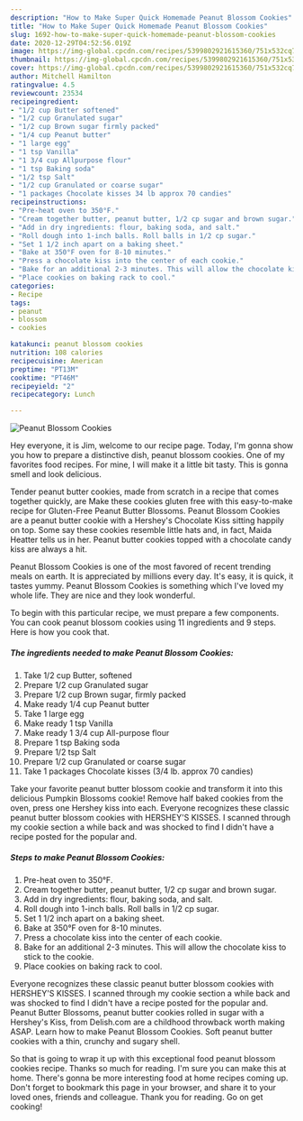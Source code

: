 ```yaml
---
description: "How to Make Super Quick Homemade Peanut Blossom Cookies"
title: "How to Make Super Quick Homemade Peanut Blossom Cookies"
slug: 1692-how-to-make-super-quick-homemade-peanut-blossom-cookies
date: 2020-12-29T04:52:56.019Z
image: https://img-global.cpcdn.com/recipes/5399802921615360/751x532cq70/peanut-blossom-cookies-recipe-main-photo.jpg
thumbnail: https://img-global.cpcdn.com/recipes/5399802921615360/751x532cq70/peanut-blossom-cookies-recipe-main-photo.jpg
cover: https://img-global.cpcdn.com/recipes/5399802921615360/751x532cq70/peanut-blossom-cookies-recipe-main-photo.jpg
author: Mitchell Hamilton
ratingvalue: 4.5
reviewcount: 23534
recipeingredient:
- "1/2 cup Butter softened"
- "1/2 cup Granulated sugar"
- "1/2 cup Brown sugar firmly packed"
- "1/4 cup Peanut butter"
- "1 large egg"
- "1 tsp Vanilla"
- "1 3/4 cup Allpurpose flour"
- "1 tsp Baking soda"
- "1/2 tsp Salt"
- "1/2 cup Granulated or coarse sugar"
- "1 packages Chocolate kisses 34 lb approx 70 candies"
recipeinstructions:
- "Pre-heat oven to 350°F."
- "Cream together butter, peanut butter, 1/2 cp sugar and brown sugar."
- "Add in dry ingredients: flour, baking soda, and salt."
- "Roll dough into 1-inch balls. Roll balls in 1/2 cp sugar."
- "Set 1 1/2 inch apart on a baking sheet."
- "Bake at 350°F oven for 8-10 minutes."
- "Press a chocolate kiss into the center of each cookie."
- "Bake for an additional 2-3 minutes. This will allow the chocolate kiss to stick to the cookie."
- "Place cookies on baking rack to cool."
categories:
- Recipe
tags:
- peanut
- blossom
- cookies

katakunci: peanut blossom cookies 
nutrition: 108 calories
recipecuisine: American
preptime: "PT13M"
cooktime: "PT46M"
recipeyield: "2"
recipecategory: Lunch

---
```



![Peanut Blossom Cookies](https://img-global.cpcdn.com/recipes/5399802921615360/751x532cq70/peanut-blossom-cookies-recipe-main-photo.jpg)

Hey everyone, it is Jim, welcome to our recipe page. Today, I'm gonna show you how to prepare a distinctive dish, peanut blossom cookies. One of my favorites food recipes. For mine, I will make it a little bit tasty. This is gonna smell and look delicious.

Tender peanut butter cookies, made from scratch in a recipe that comes together quickly, are Make these cookies gluten free with this easy-to-make recipe for Gluten-Free Peanut Butter Blossoms. Peanut Blossom Cookies are a peanut butter cookie with a Hershey&#39;s Chocolate Kiss sitting happily on top. Some say these cookies resemble little hats and, in fact, Maida Heatter tells us in her. Peanut butter cookies topped with a chocolate candy kiss are always a hit.

Peanut Blossom Cookies is one of the most favored of recent trending meals on earth. It is appreciated by millions every day. It's easy, it is quick, it tastes yummy. Peanut Blossom Cookies is something which I've loved my whole life. They are nice and they look wonderful.


To begin with this particular recipe, we must prepare a few components. You can cook peanut blossom cookies using 11 ingredients and 9 steps. Here is how you cook that.

<!--inarticleads1-->

##### The ingredients needed to make Peanut Blossom Cookies:

1. Take 1/2 cup Butter, softened
1. Prepare 1/2 cup Granulated sugar
1. Prepare 1/2 cup Brown sugar, firmly packed
1. Make ready 1/4 cup Peanut butter
1. Take 1 large egg
1. Make ready 1 tsp Vanilla
1. Make ready 1 3/4 cup All-purpose flour
1. Prepare 1 tsp Baking soda
1. Prepare 1/2 tsp Salt
1. Prepare 1/2 cup Granulated or coarse sugar
1. Take 1 packages Chocolate kisses (3/4 lb. approx 70 candies)


Take your favorite peanut butter blossom cookie and transform it into this delicious Pumpkin Blossoms cookie! Remove half baked cookies from the oven, press one Hershey kiss into each. Everyone recognizes these classic peanut butter blossom cookies with HERSHEY&#39;S KISSES. I scanned through my cookie section a while back and was shocked to find I didn&#39;t have a recipe posted for the popular and. 

<!--inarticleads2-->

##### Steps to make Peanut Blossom Cookies:

1. Pre-heat oven to 350°F.
1. Cream together butter, peanut butter, 1/2 cp sugar and brown sugar.
1. Add in dry ingredients: flour, baking soda, and salt.
1. Roll dough into 1-inch balls. Roll balls in 1/2 cp sugar.
1. Set 1 1/2 inch apart on a baking sheet.
1. Bake at 350°F oven for 8-10 minutes.
1. Press a chocolate kiss into the center of each cookie.
1. Bake for an additional 2-3 minutes. This will allow the chocolate kiss to stick to the cookie.
1. Place cookies on baking rack to cool.


Everyone recognizes these classic peanut butter blossom cookies with HERSHEY&#39;S KISSES. I scanned through my cookie section a while back and was shocked to find I didn&#39;t have a recipe posted for the popular and. Peanut Butter Blossoms, peanut butter cookies rolled in sugar with a Hershey&#39;s Kiss, from Delish.com are a childhood throwback worth making ASAP. Learn how to make Peanut Blossom Cookies. Soft peanut butter cookies with a thin, crunchy and sugary shell. 

So that is going to wrap it up with this exceptional food peanut blossom cookies recipe. Thanks so much for reading. I'm sure you can make this at home. There's gonna be more interesting food at home recipes coming up. Don't forget to bookmark this page in your browser, and share it to your loved ones, friends and colleague. Thank you for reading. Go on get cooking!
